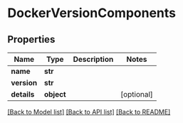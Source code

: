 # DockerVersionComponents

## Properties
Name | Type | Description | Notes
------------ | ------------- | ------------- | -------------
**name** | **str** |  | 
**version** | **str** |  | 
**details** | **object** |  | [optional] 

[[Back to Model list]](../README.md#documentation-for-models) [[Back to API list]](../README.md#documentation-for-api-endpoints) [[Back to README]](../README.md)


